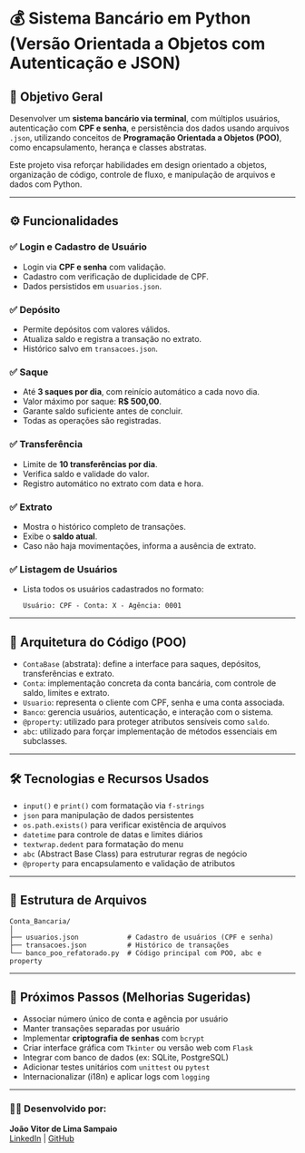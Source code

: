 # 💰 Sistema Bancário em Python (Versão Orientada a Objetos com Autenticação e JSON)

## 📌 Objetivo Geral

Desenvolver um **sistema bancário via terminal**, com múltiplos usuários, autenticação com **CPF e senha**, e persistência dos dados usando arquivos `.json`, utilizando conceitos de **Programação Orientada a Objetos (POO)**, como encapsulamento, herança e classes abstratas.

Este projeto visa reforçar habilidades em design orientado a objetos, organização de código, controle de fluxo, e manipulação de arquivos e dados com Python.

---

## ⚙️ Funcionalidades

### ✅ Login e Cadastro de Usuário
- Login via **CPF e senha** com validação.
- Cadastro com verificação de duplicidade de CPF.
- Dados persistidos em `usuarios.json`.

### ✅ Depósito
- Permite depósitos com valores válidos.
- Atualiza saldo e registra a transação no extrato.
- Histórico salvo em `transacoes.json`.

### ✅ Saque
- Até **3 saques por dia**, com reinício automático a cada novo dia.
- Valor máximo por saque: **R$ 500,00**.
- Garante saldo suficiente antes de concluir.
- Todas as operações são registradas.

### ✅ Transferência
- Limite de **10 transferências por dia**.
- Verifica saldo e validade do valor.
- Registro automático no extrato com data e hora.

### ✅ Extrato
- Mostra o histórico completo de transações.
- Exibe o **saldo atual**.
- Caso não haja movimentações, informa a ausência de extrato.

### ✅ Listagem de Usuários
- Lista todos os usuários cadastrados no formato:
  ```
  Usuário: CPF - Conta: X - Agência: 0001
  ```

---

## 🧱 Arquitetura do Código (POO)

- `ContaBase` (abstrata): define a interface para saques, depósitos, transferências e extrato.
- `Conta`: implementação concreta da conta bancária, com controle de saldo, limites e extrato.
- `Usuario`: representa o cliente com CPF, senha e uma conta associada.
- `Banco`: gerencia usuários, autenticação, e interação com o sistema.
- `@property`: utilizado para proteger atributos sensíveis como `saldo`.
- `abc`: utilizado para forçar implementação de métodos essenciais em subclasses.

---

## 🛠️ Tecnologias e Recursos Usados

- `input()` e `print()` com formatação via `f-strings`
- `json` para manipulação de dados persistentes
- `os.path.exists()` para verificar existência de arquivos
- `datetime` para controle de datas e limites diários
- `textwrap.dedent` para formatação do menu
- `abc` (Abstract Base Class) para estruturar regras de negócio
- `@property` para encapsulamento e validação de atributos

---

## 📁 Estrutura de Arquivos

```
Conta_Bancaria/
│
├── usuarios.json            # Cadastro de usuários (CPF e senha)
├── transacoes.json          # Histórico de transações
└── banco_poo_refatorado.py  # Código principal com POO, abc e property
```

---

## 🚀 Próximos Passos (Melhorias Sugeridas)

- Associar número único de conta e agência por usuário
- Manter transações separadas por usuário
- Implementar **criptografia de senhas** com `bcrypt`
- Criar interface gráfica com `Tkinter` ou versão web com `Flask`
- Integrar com banco de dados (ex: SQLite, PostgreSQL)
- Adicionar testes unitários com `unittest` ou `pytest`
- Internacionalizar (i18n) e aplicar logs com `logging`

---

### 👨‍💻 Desenvolvido por:  
**João Vitor de Lima Sampaio**  
[LinkedIn](http://www.linkedin.com/in/jo%C3%A3o-vitor-de-lima-sampaio-1566a124a) | [GitHub](https://github.com/Joaovitorsamps?tab=repositories)